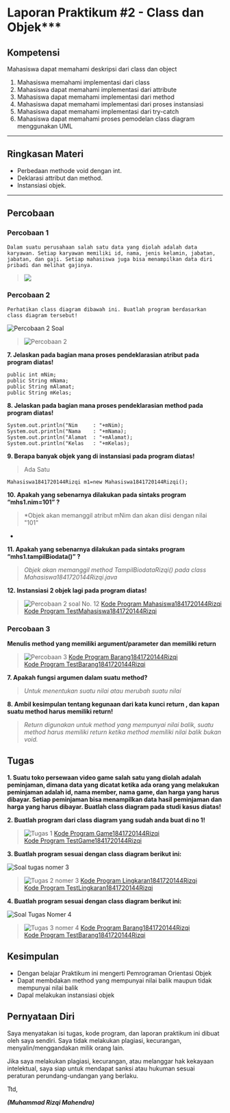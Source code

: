 # Laporan Praktikum #2 - Class dan Objek***
## Kompetensi

Mahasiswa dapat memahami deskripsi dari class dan object
1.  Mahasiswa memahami implementasi dari class
2. Mahasiswa dapat memahami implementasi dari attribute
3. Mahasiswa dapat memahami implementasi dari method
4. Mahasiswa dapat memahami implementasi dari proses instansiasi
5. Mahasiswa dapat memahami implementasi dari try-catch
6. Mahasiswa dapat memahami proses pemodelan class diagram menggunakan UML
---


## Ringkasan Materi

- Perbedaan methode void dengan int.   
- Deklarasi attribut dan method.  
- Instansiasi objek.
---


## Percobaan

### ****Percobaan 1****

    Dalam suatu perusahaan salah satu data yang diolah adalah data karyawan. Setiap karyawan memiliki id, nama, jenis kelamin, jabatan, jabatan, dan gaji. Setiap mahasiswa juga bisa menampilkan data diri pribadi dan melihat gajinya.  

>![](img/p1.png)

### ****Percobaan 2****

    Perhatikan class diagram dibawah ini. Buatlah program berdasarkan class diagram tersebut!  

![Percobaan 2 Soal](img/p2-soal.PNG)

>![Percobaan 2](img/p2.PNG)
                
**7. Jelaskan pada bagian mana proses pendeklarasian atribut pada program diatas!**

```
public int mNim;
public String mNama;
public String mAlamat;
public String mKelas;
```


**8. Jelaskan pada bagian mana proses pendeklarasian method pada program diatas!**  

```public void TampilBiodataRizqi(){
System.out.println("Nim     : "+mNim);
System.out.println("Nama    : "+mNama);
System.out.println("Alamat  : "+mAlamat);
System.out.println("Kelas   : "+mKelas);
```

**9. Berapa banyak objek yang di instansiasi pada program diatas!**

>Ada Satu
```
Mahasiswa1841720144Rizqi m1=new Mahasiswa1841720144Rizqi();
```

**10. Apakah yang sebenarnya dilakukan pada sintaks program “mhs1.nim=101” ?**

>*Objek akan memanggil atribut mNim dan akan diisi dengan nilai "101"
*
**11. Apakah yang sebenarnya dilakukan pada sintaks program “mhs1.tampilBiodata()” ?**

>*Objek akan memanggil method TampilBiodataRizqi() pada class Mahasiswa1841720144Rizqi.java*

**12. Instansiasi 2 objek lagi pada program diatas!**

>![Percobaan 2 soal No. 12](img/p2-12.PNG)
[Kode Program Mahasiswa1841720144Rizqi](../../src/2_Class_dan_Object/Percobaan2/Mahasiswa1841720144Rizqi.java)  
[Kode Program TestMahasiswa1841720144Rizqi](../../src/2_Class_dan_Object/Percobaan2/TestMahasiswa1841720144Rizqi.java)


### ****Percobaan 3****
        
**Menulis method yang memiliki argument/parameter dan memiliki return**

>![Percobaan 3](img/p3.PNG)
[Kode Program Barang1841720144Rizqi](../../src/2_Class_dan_Object/Percobaan3/Barang1841720144Rizqi.java)  
[Kode Program TestBarang1841720144Rizqi](../../src/2_Class_dan_Object/Percobaan3/TestBarang1841720144Rizqi.java)

**7. Apakah fungsi argumen dalam suatu method?**
>*Untuk menentukan suatu nilai atau merubah suatu nilai*

**8. Ambil kesimpulan tentang kegunaan dari kata kunci return , dan kapan suatu method harus memiliki return!**

 >*Return digunakan untuk method yang mempunyai nilai balik, suatu method harus memiliki return ketika method memiliki nilai balik bukan void.*


## Tugas

**1. Suatu toko persewaan video game salah satu yang diolah adalah peminjaman, dimana data yang dicatat ketika ada orang yang melakukan peminjaman adalah id, nama member, nama game, dan harga yang harus dibayar. Setiap peminjaman bisa menampilkan data hasil peminjaman dan harga yang harus dibayar. Buatlah class diagram pada studi kasus diatas!**

**2. Buatlah program dari class diagram yang sudah anda buat di no 1!**

>![Tugas 1](img/t1.PNG)
[Kode Program Game1841720144Rizqi](../../src/2_Class_dan_Object/Tugas1/Game1841720144Rizqi.java)  
[Kode Program TestGame1841720144Rizqi](../../src/2_Class_dan_Object/Tugas1/TestGame1841720144Rizqi.java)

**3. Buatlah program sesuai dengan class diagram berikut ini:**  

![Soal tugas nomer 3](img/t2-soal.PNG)

>![Tugas 2 nomer 3](img/t2.PNG)
[Kode Program Lingkaran1841720144Rizqi](../../src/2_Class_dan_Object/Tugas2/Lingkaran1841720144Rizqi.java)  
[Kode Program TestLingkaran1841720144Rizqi](../../src/2_Class_dan_Object/Tugas2/TestLingkaran1841720144Rizqi.java)

**4. Buatlah program sesuai dengan class diagram berikut ini:**  

![Soal Tugas Nomer 4](img/t3-soal.PNG)

>![Tugas 3 nomer 4](img/t3.PNG)
[Kode Program Barang1841720144Rizqi](../../src/2_Class_dan_Object/Tugas3/Barang1841720144Rizqi.java)  
[Kode Program TestBarang1841720144Rizqi](../../src/2_Class_dan_Object/Tugas3/TestBarang1841720144Rizqi.java)


## Kesimpulan

- Dengan belajar Praktikum ini mengerti Pemrograman Orientasi Objek
- Dapat membdakan method yang mempunyai nilai balik maupun tidak mempunyai nilai balik
- Dapal melakukan instansiasi objek


## Pernyataan Diri

Saya menyatakan isi tugas, kode program, dan laporan praktikum ini dibuat oleh saya sendiri. Saya tidak melakukan plagiasi, kecurangan, menyalin/menggandakan milik orang lain.

Jika saya melakukan plagiasi, kecurangan, atau melanggar hak kekayaan intelektual, saya siap untuk mendapat sanksi atau hukuman sesuai peraturan perundang-undangan yang berlaku.

Ttd,

***(Muhammad Rizqi Mahendra)***